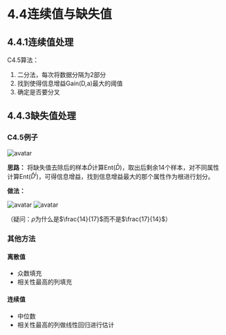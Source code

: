 # 4.4连续值与缺失值

## 4.4.1连续值处理
C4.5算法：
1. 二分法，每次将数据分隔为2部分
2. 找到使得信息增益Gain(D,a)最大的阈值
3. 确定是否要分叉


## 4.4.3缺失值处理

### C4.5例子
![avatar](\C4.5例子.png)

**思路：** 将缺失值去除后的样本$\bar{D}$计算Ent($\bar{D}$)，取出后剩余14个样本，对不同属性计算Ent($\hat{D}^i$)，可得信息增益，找到信息增益最大的那个属性作为根进行划分。

**做法：**

![avatar](\缺失值处理1.png)
![avatar](\缺失值处理2.png)

（疑问：$\rho$为什么是$\frac{14}{17}$而不是$\frac{17}{14}$）

### 其他方法
#### 离散值
* 众数填充
* 相关性最高的列填充

#### 连续值
* 中位数
* 相关性最高的列做线性回归进行估计